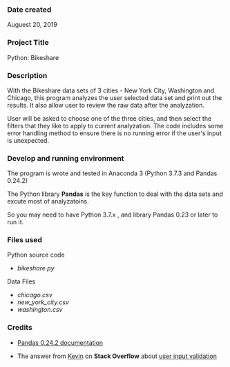 ### Date created
Auguest 20, 2019

### Project Title
Python: Bikeshare

### Description
With the Bikeshare data sets of 3 cities - New York City, Washington and Chicago,  this program  analyzes the user selected data set and print out the results. It also allow user to review the raw data after the analyzation. 

User will be asked to choose one of the three cities, and then select the filters that they like to apply to current analyzation. The code includes  some error handling method to ensure there is no running error if the user's input is unexpected. 

### Develop and running environment 

The program is wrote and tested in Anaconda 3 (Python 3.7.3 and Pandas 0.24.2)

The Python library **Pandas** is the key function to deal with  the data sets and excute most of analyzatoins.

So you may need to have Python 3.7.x , and library Pandas 0.23 or later to run it.

### Files used
Python source code

- *bikeshare.py* 

Data Files

- *chicago.csv*
- *new_york_city.csv*
- *washington.csv*

### Credits
- [Pandas 0.24.2 documentation](https://pandas.pydata.org/pandas-docs/version/0.24/)

- The answer from [ Kevin](https://stackoverflow.com/users/953482) on **Stack Overflow** about [user input validation](https://stackoverflow.com/questions/23294658/asking-the-user-for-input-until-they-give-a-valid-response)

